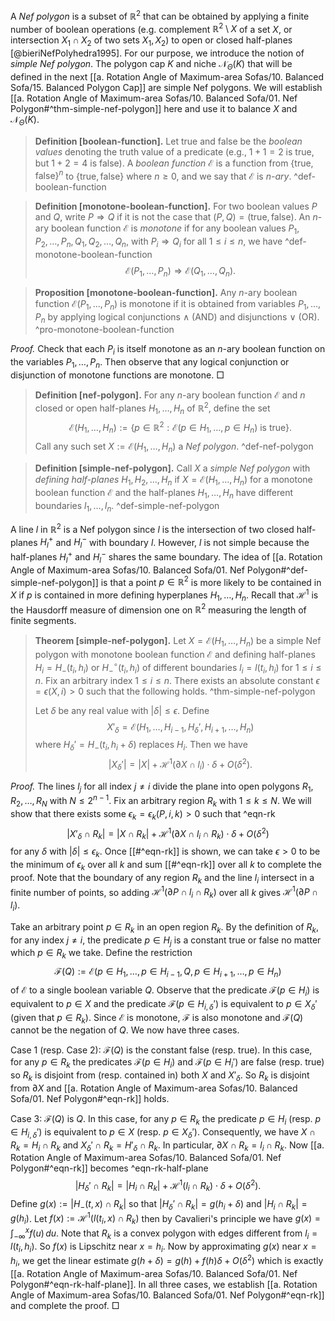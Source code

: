 A _Nef polygon_ is a subset of $\mathbb{R}^2$ that can be obtained by applying a finite number of boolean operations (e.g. complement $\mathbb{R}^2 \setminus X$ of a set $X$, or intersection $X_1 \cap X_2$ of two sets $X_1, X_2$) to open or closed half-planes [@bieriNefPolyhedra1995]. For our purpose, we introduce the notion of _simple Nef polygon_. The polygon cap $K$ and niche $\mathcal{N}_\Theta(K)$ that will be defined in the next [[a. Rotation Angle of Maximum-area Sofas/10. Balanced Sofa/15. Balanced Polygon Cap]] are simple Nef polygons. We will establish [[a. Rotation Angle of Maximum-area Sofas/10. Balanced Sofa/01. Nef Polygon#^thm-simple-nef-polygon]] here and use it to balance $X$ and $\mathcal{N}_\Theta(K)$.

> __Definition [boolean-function].__ Let $\textsf{true}$ and $\textsf{false}$ be the _boolean values_ denoting the truth value of a predicate (e.g., $1+1=2$ is $\textsf{true}$, but $1 + 2 = 4$ is $\textsf{false}$). A _boolean function_ $\mathcal{E}$ is a function from $\left\{ \textsf{true}, \textsf{false} \right\}^n$ to $\left\{ \textsf{true}, \textsf{false} \right\}$ where $n \geq 0$, and we say that $\mathcal{E}$ is _$n$-ary_. ^def-boolean-function

> __Definition [monotone-boolean-function].__ For two boolean values $P$ and $Q$, write $P \Rightarrow Q$ if it is not the case that $(P, Q) = (\textsf{true}, \textsf{false})$. An $n$-ary boolean function $\mathcal{E}$ is _monotone_ if for any boolean values $P_1, P_2, \dots, P_n, Q_1, Q_2, \dots, Q_n$, with $P_i \Rightarrow Q_i$ for all $1 \leq i \leq n$, we have ^def-monotone-boolean-function
$$
\mathcal{E}(P_1, \dots, P_n) \Rightarrow \mathcal{E}(Q_1, \dots, Q_n).
$$

> __Proposition [monotone-boolean-function].__ Any $n$-ary boolean function $\mathcal{E}(P_1, \dots, P_n)$ is monotone if it is obtained from variables $P_1, \dots, P_n$ by applying logical conjunctions $\land$ (AND) and disjunctions $\lor$ (OR). ^pro-monotone-boolean-function

_Proof._ Check that each $P_i$ is itself monotone as an $n$-ary boolean function on the variables $P_1, \dots, P_n$. Then observe that any logical conjunction or disjunction of monotone functions are monotone. □

> __Definition [nef-polygon].__ For any $n$-ary boolean function $\mathcal{E}$ and $n$ closed or open half-planes $H_1, \dots, H_n$ of $\mathbb{R}^2$, define the set 
$$
\mathcal{E}(H_1, \dots, H_n) := \left\{ p \in \mathbb{R}^2 : \mathcal{E}(p \in H_1, \dots,p \in H_n) \text{ is } \textsf{true} \right\}.
$$
> Call any such set $X := \mathcal{E}(H_1, \dots, H_n)$ a _Nef polygon_. ^def-nef-polygon

> __Definition [simple-nef-polygon].__ Call $X$ a _simple Nef polygon_ with _defining half-planes_ $H_1, H_2, \dots, H_n$ if $X = \mathcal{E}(H_1, \dots, H_n)$ for a monotone boolean function $\mathcal{E}$ and the half-planes $H_1, \dots, H_n$ have different boundaries $l_1, \dots, l_n$. ^def-simple-nef-polygon

A line $l$ in $\mathbb{R}^2$ is a Nef polygon since $l$ is the intersection of two closed half-planes $H_l^+$ and $H_l^-$ with boundary $l$. However, $l$ is not simple because the half-planes $H_l^+$ and $H_l^-$ shares the same boundary. The idea of [[a. Rotation Angle of Maximum-area Sofas/10. Balanced Sofa/01. Nef Polygon#^def-simple-nef-polygon]] is that a point $p \in \mathbb{R}^2$ is more likely to be contained in $X$ if $p$ is contained in more defining hyperplanes $H_1, \dots, H_n$. Recall that $\mathcal{H}^1$ is the Hausdorff measure of dimension one on $\mathbb{R}^2$ measuring the length of finite segments.

> __Theorem [simple-nef-polygon].__ Let $X = \mathcal{E}(H_1, \dots, H_n)$ be a simple Nef polygon with monotone boolean function $\mathcal{E}$ and defining half-planes $H_i = H_-(t_i, h_i)$ or $H_-^{\circ}(t_i, h_i)$ of different boundaries $l_i = l(t_i, h_i)$ for $1 \leq i \leq n$. Fix an arbitrary index $1 \leq i \leq n$. There exists an absolute constant $\epsilon = \epsilon(X, i) > 0$ such that the following holds. ^thm-simple-nef-polygon
> 
> Let $\delta$ be any real value with $|\delta| \leq \epsilon$. Define
$$
X'_\delta = \mathcal{E}(H_1, \dots, H_{i-1}, H_{\delta}', H_{i+1}, \dots, H_n)
$$
> where $H_{\delta}' = H_-(t_i, h_i + \delta)$ replaces $H_i$. Then we have
$$
\left| X_\delta' \right| = |X| + \mathcal{H}^1(\partial X \cap l_i) \cdot \delta + O(\delta^2).
$$

_Proof._ The lines $l_j$ for all index $j \neq i$ divide the plane into open polygons $R_1, R_2, \dots, R_N$ with $N \leq 2^{n-1}$. Fix an arbitrary region $R_k$ with $1 \leq k \leq N$. We will show that there exists some $\epsilon_{k} = \epsilon_{k}(P, i, k) > 0$ such that ^eqn-rk
$$
\left| X'_\delta \cap R_k \right| = |X \cap R_k| + \mathcal{H}^1( \partial X \cap l_i \cap R_k) \cdot \delta + O(\delta^2)
$$
for any $\delta$ with $|\delta| \leq \epsilon_k$. Once [[#^eqn-rk]] is shown, we can take $\epsilon > 0$ to be the minimum of $\epsilon_{k}$ over all $k$ and sum [[#^eqn-rk]] over all $k$ to complete the proof. Note that the boundary of any region $R_k$ and the line $l_i$ intersect in a finite number of points, so adding $\mathcal{H}^1( \partial P \cap l_i \cap R_k)$ over all $k$ gives $\mathcal{H}^1(\partial P \cap l_i)$.

Take an arbitrary point $p \in R_k$ in an open region $R_k$. By the definition of $R_k$, for any index $j \neq i$, the predicate $p \in H_j$ is a constant $\textsf{true}$ or $\textsf{false}$ no matter which $p \in R_k$ we take. Define the restriction
$$
\mathcal{F}(Q) :=  \mathcal{E}(p \in H_1, \dots, p \in H_{i-1}, Q, p \in H_{i+1}, \dots, p \in H_n)
$$
of $\mathcal{E}$ to a single boolean variable $Q$. Observe that the predicate $\mathcal{F}(p \in H_i)$ is equivalent to $p \in X$ and the predicate $\mathcal{F}(p \in H_{i, \delta}')$ is equivalent to $p \in X_{\delta}'$ (given that $p \in R_k$). Since $\mathcal{E}$ is monotone, $\mathcal{F}$ is also monotone and $\mathcal{F}(Q)$ cannot be the negation of $Q$. We now have three cases.

Case 1 (resp. Case 2): $\mathcal{F}(Q)$ is the constant $\textsf{false}$ (resp. $\textsf{true}$). In this case, for any $p \in R_k$ the predicates $\mathcal{F}(p \in H_i)$ and $\mathcal{F}(p \in H_i')$ are $\textsf{false}$ (resp. $\textsf{true}$) so $R_k$ is disjoint from (resp. contained in) both $X$ and $X'_\delta$. So $R_k$ is disjoint from $\partial X$ and [[a. Rotation Angle of Maximum-area Sofas/10. Balanced Sofa/01. Nef Polygon#^eqn-rk]] holds.

Case 3: $\mathcal{F}(Q)$ is $Q$. In this case, for any $p \in R_k$ the predicate $p \in H_i$ (resp. $p \in H_{i, \delta}'$) is equivalent to $p \in X$ (resp. $p \in X_\delta'$). Consequently, we have $X \cap R_k = H_i \cap R_k$ and $X_\delta' \cap R_k = H'_\delta \cap R_k$. In particular, $\partial X \cap R_k = l_i \cap R_k$. Now [[a. Rotation Angle of Maximum-area Sofas/10. Balanced Sofa/01. Nef Polygon#^eqn-rk]] becomes ^eqn-rk-half-plane
$$
\left| H_\delta' \cap R_k \right| = |H_i \cap R_k| + \mathcal{H}^1( l_i \cap R_k) \cdot \delta + O(\delta^2).
$$
Define $g(x) := |H_-(t, x) \cap R_k|$ so that $|H_\delta' \cap R_k| = g(h_i + \delta)$ and $|H_i \cap R_k| = g(h_i)$. Let $f(x) := \mathcal{H}^1(l(t_i, x) \cap R_k)$ then by Cavalieri's principle we have $g(x) = \int_{-\infty}^x f(u)\,du$. Note that $R_k$ is a convex polygon with edges different from $l_i = l(t_i, h_i)$. So $f(x)$ is Lipschitz near $x = h_i$. Now by approximating $g(x)$ near $x = h_i$, we get the linear estimate $g(h + \delta) = g(h) + f(h) \delta + O(\delta^2)$ which is exactly [[a. Rotation Angle of Maximum-area Sofas/10. Balanced Sofa/01. Nef Polygon#^eqn-rk-half-plane]]. In all three cases, we establish [[a. Rotation Angle of Maximum-area Sofas/10. Balanced Sofa/01. Nef Polygon#^eqn-rk]] and complete the proof. □